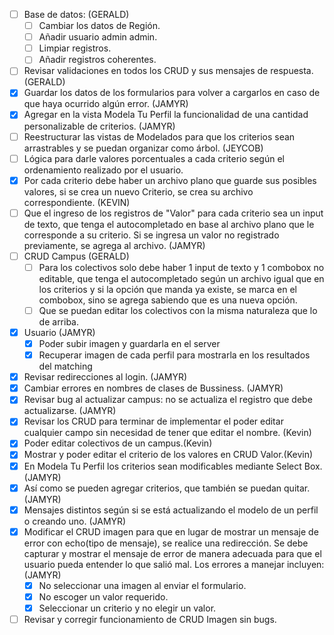 - [ ] Base de datos: (GERALD)
	- [ ] Cambiar los datos de Región.
	- [ ] Añadir usuario admin admin.
	- [ ] Limpiar registros.
	- [ ] Añadir registros coherentes.
- [ ] Revisar validaciones en todos los CRUD y sus mensajes de respuesta. (GERALD)
- [x] Guardar los datos de los formularios para volver a cargarlos en caso de que haya ocurrido algún error. (JAMYR)
- [x] Agregar en la vista Modela Tu Perfil la funcionalidad de una cantidad personalizable de criterios. (JAMYR)
- [ ] Reestructurar las vistas de Modelados para que los criterios sean arrastrables y se puedan organizar como árbol. (JEYCOB)
- [ ] Lógica para darle valores porcentuales a cada criterio según el ordenamiento realizado por el usuario.
- [x] Por cada criterio debe haber un archivo plano que guarde sus posibles valores, si se crea un nuevo Criterio, se crea su archivo correspondiente. (KEVIN)
- [ ] Que el ingreso de los registros de "Valor" para cada criterio sea un input de texto, que tenga el autocompletado en base al archivo plano que le corresponde a su criterio. Si se ingresa un valor no registrado previamente, se agrega al archivo. (JAMYR)
- [ ] CRUD Campus (GERALD)
	- [ ] Para los colectivos solo debe haber 1 input de texto y 1 combobox no editable, que tenga el autocompletado según un archivo igual que en los criterios y si la opción que manda ya existe, se marca en el combobox, sino se agrega sabiendo que es una nueva opción.
	- [ ] Que se puedan editar los colectivos con la misma naturaleza que lo de arriba. 
- [x] Usuario (JAMYR)
	- [x] Poder subir imagen y guardarla en el server
	- [x] Recuperar imagen de cada perfil para mostrarla en los resultados del matching
- [x] Revisar redirecciones al login. (JAMYR)
- [x] Cambiar errores en nombres de clases de Bussiness. (JAMYR)
- [x] Revisar bug al actualizar campus: no se actualiza el registro que debe actualizarse. (JAMYR)
- [x] Revisar los CRUD para terminar de implementar el poder editar cualquier campo sin necesidad de tener que editar el nombre. (Kevin)
- [x] Poder editar colectivos de un campus.(Kevin)
- [x] Mostrar y poder editar el criterio de los valores en CRUD Valor.(Kevin)
- [x] En Modela Tu Perfil los criterios sean modificables mediante Select Box. (JAMYR)
- [x] Así como se pueden agregar criterios, que también se puedan quitar. (JAMYR)
- [x] Mensajes distintos según si se está actualizando el modelo de un perfil o creando uno. (JAMYR)
- [x] Modificar el CRUD imagen para que en lugar de mostrar un mensaje de error con echo(tipo de mensaje), se realice una redirección. Se debe capturar y mostrar el mensaje de error de manera adecuada para que el usuario pueda entender lo que salió mal. Los errores a manejar incluyen: (JAMYR)
	- [x] No seleccionar una imagen al enviar el formulario.
	- [x] No escoger un valor requerido.
	- [x] Seleccionar un criterio y no elegir un valor.
- [ ] Revisar y corregir funcionamiento de CRUD Imagen sin bugs.